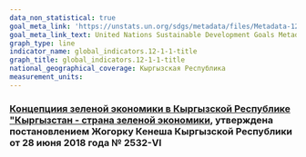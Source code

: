 ```yaml
---
data_non_statistical: true
goal_meta_link: 'https://unstats.un.org/sdgs/metadata/files/Metadata-12-01-01.pdf'
goal_meta_link_text: United Nations Sustainable Development Goals Metadata (PDF 4.0 MB)
graph_type: line
indicator_name: global_indicators.12-1-1-title
graph_title: global_indicators.12-1-1-title
national_geographical_coverage: Кыргызская Республика
measurement_units: 
---
```

### [Концепциия зеленой экономики в Кыргызской Республике "Кыргызстан - страна зеленой экономики](http://cbd.minjust.gov.kg/act/view/ru-ru/83126?cl=ru-ru), утверждена постановлением Жогорку Кенеша Кыргызской Республики от 28 июня 2018 года № 2532-VI
